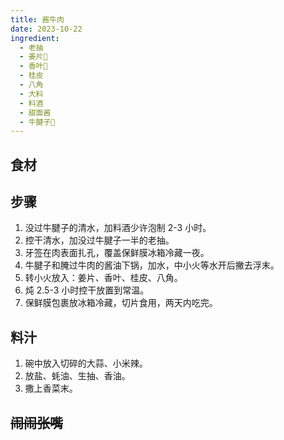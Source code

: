 ```yaml
---
title: 酱牛肉
date: 2023-10-22
ingredient:
  - 老抽
  - 姜片🫚
  - 香叶🍃
  - 桂皮
  - 八角
  - 大料
  - 料酒
  - 甜面酱
  - 牛腱子🥩
---
```


<PageTitle />

## 食材

<Ingredient :items="frontmatter.ingredient"/>

## 步骤

1. 没过牛腱子的清水，加料酒少许泡制 2-3 小时。
2. 控干清水，加没过牛腱子一半的老抽。
3. 牙签在肉表面扎孔，覆盖保鲜膜冰箱冷藏一夜。
4. 牛腱子和腌过牛肉的酱油下锅，加水，中小火等水开后撇去浮末。
5. 转小火放入：姜片、香叶、桂皮、八角。
6. 炖 2.5-3 小时控干放置到常温。
7. 保鲜膜包裹放冰箱冷藏，切片食用，两天内吃完。

## 料汁

1. 碗中放入切碎的大蒜、小米辣。
2. 放盐、蚝油、生抽、香油。
3. 撒上香菜末。

## ~~闹闹张嘴~~
